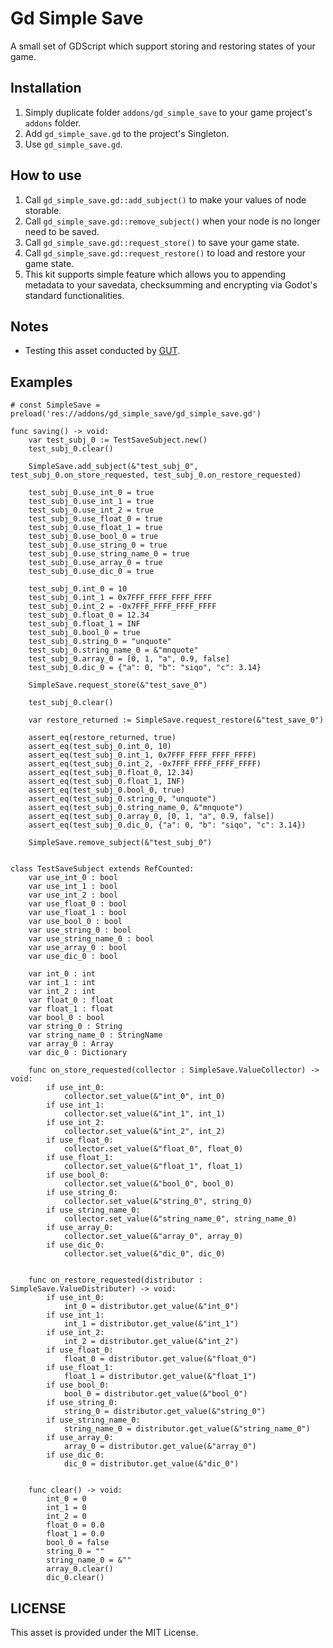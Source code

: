 # Gd Simple Save

A small set of GDScript which support storing and restoring states of your game.

## Installation

1. Simply duplicate folder `addons/gd_simple_save` to your game project's `addons` folder.
2. Add `gd_simple_save.gd` to the project's Singleton.
3. Use `gd_simple_save.gd`.

## How to use

1. Call `gd_simple_save.gd::add_subject()` to make your values of node storable.
2. Call `gd_simple_save.gd::remove_subject()` when your node is no longer need to be saved.
3. Call `gd_simple_save.gd::request_store()` to save your game state.
4. Call `gd_simple_save.gd::request_restore()` to load and restore your game state.
5. This kit supports simple feature which allows you to appending metadata to your savedata, checksumming and encrypting via Godot's standard functionalities.

## Notes

- Testing this asset conducted by [GUT]([https://github.com](https://github.com/bitwes/Gut)).

## Examples

```gdscript
# const SimpleSave = preload('res://addons/gd_simple_save/gd_simple_save.gd')

func saving() -> void:
	var test_subj_0 := TestSaveSubject.new()
	test_subj_0.clear()

	SimpleSave.add_subject(&"test_subj_0", test_subj_0.on_store_requested, test_subj_0.on_restore_requested)

	test_subj_0.use_int_0 = true
	test_subj_0.use_int_1 = true
	test_subj_0.use_int_2 = true
	test_subj_0.use_float_0 = true
	test_subj_0.use_float_1 = true
	test_subj_0.use_bool_0 = true
	test_subj_0.use_string_0 = true
	test_subj_0.use_string_name_0 = true
	test_subj_0.use_array_0 = true
	test_subj_0.use_dic_0 = true

	test_subj_0.int_0 = 10
	test_subj_0.int_1 = 0x7FFF_FFFF_FFFF_FFFF
	test_subj_0.int_2 = -0x7FFF_FFFF_FFFF_FFFF
	test_subj_0.float_0 = 12.34
	test_subj_0.float_1 = INF
	test_subj_0.bool_0 = true
	test_subj_0.string_0 = "unquote"
	test_subj_0.string_name_0 = &"mnquote"
	test_subj_0.array_0 = [0, 1, "a", 0.9, false]
	test_subj_0.dic_0 = {"a": 0, "b": "siqo", "c": 3.14}

	SimpleSave.request_store(&"test_save_0")

	test_subj_0.clear()

	var restore_returned := SimpleSave.request_restore(&"test_save_0")

	assert_eq(restore_returned, true)
	assert_eq(test_subj_0.int_0, 10)
	assert_eq(test_subj_0.int_1, 0x7FFF_FFFF_FFFF_FFFF)
	assert_eq(test_subj_0.int_2, -0x7FFF_FFFF_FFFF_FFFF)
	assert_eq(test_subj_0.float_0, 12.34)
	assert_eq(test_subj_0.float_1, INF)
	assert_eq(test_subj_0.bool_0, true)
	assert_eq(test_subj_0.string_0, "unquote")
	assert_eq(test_subj_0.string_name_0, &"mnquote")
	assert_eq(test_subj_0.array_0, [0, 1, "a", 0.9, false])
	assert_eq(test_subj_0.dic_0, {"a": 0, "b": "siqo", "c": 3.14})

	SimpleSave.remove_subject(&"test_subj_0")


class TestSaveSubject extends RefCounted:
	var use_int_0 : bool
	var use_int_1 : bool
	var use_int_2 : bool
	var use_float_0 : bool
	var use_float_1 : bool
	var use_bool_0 : bool
	var use_string_0 : bool
	var use_string_name_0 : bool
	var use_array_0 : bool
	var use_dic_0 : bool

	var int_0 : int
	var int_1 : int
	var int_2 : int
	var float_0 : float
	var float_1 : float
	var bool_0 : bool
	var string_0 : String
	var string_name_0 : StringName
	var array_0 : Array
	var dic_0 : Dictionary

	func on_store_requested(collector : SimpleSave.ValueCollector) -> void:
		if use_int_0:
			collector.set_value(&"int_0", int_0)
		if use_int_1:
			collector.set_value(&"int_1", int_1)
		if use_int_2:
			collector.set_value(&"int_2", int_2)
		if use_float_0:
			collector.set_value(&"float_0", float_0)
		if use_float_1:
			collector.set_value(&"float_1", float_1)
		if use_bool_0:
			collector.set_value(&"bool_0", bool_0)
		if use_string_0:
			collector.set_value(&"string_0", string_0)
		if use_string_name_0:
			collector.set_value(&"string_name_0", string_name_0)
		if use_array_0:
			collector.set_value(&"array_0", array_0)
		if use_dic_0:
			collector.set_value(&"dic_0", dic_0)

		
	func on_restore_requested(distributor : SimpleSave.ValueDistributer) -> void:
		if use_int_0:
			int_0 = distributor.get_value(&"int_0")
		if use_int_1:
			int_1 = distributor.get_value(&"int_1")
		if use_int_2:
			int_2 = distributor.get_value(&"int_2")
		if use_float_0:
			float_0 = distributor.get_value(&"float_0")
		if use_float_1:
			float_1 = distributor.get_value(&"float_1")
		if use_bool_0:
			bool_0 = distributor.get_value(&"bool_0")
		if use_string_0:
			string_0 = distributor.get_value(&"string_0")
		if use_string_name_0:
			string_name_0 = distributor.get_value(&"string_name_0")
		if use_array_0:
			array_0 = distributor.get_value(&"array_0")
		if use_dic_0:
			dic_0 = distributor.get_value(&"dic_0")

		
	func clear() -> void:
		int_0 = 0
		int_1 = 0
		int_2 = 0
		float_0 = 0.0
		float_1 = 0.0
		bool_0 = false
		string_0 = ""
		string_name_0 = &""
		array_0.clear()
		dic_0.clear()

```

## LICENSE
This asset is provided under the MIT License. 
